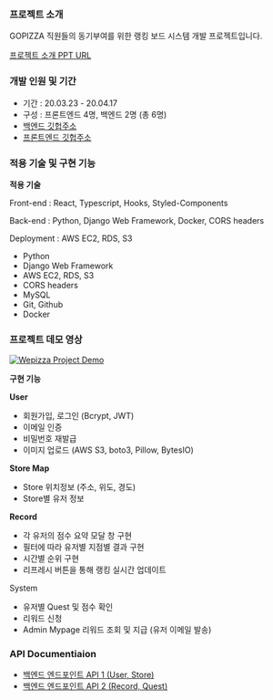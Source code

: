 ### 프로젝트 소개

GOPIZZA 직원들의 동기부여를 위한 랭킹 보드 시스템 개발 프로젝트입니다. 

[프로젝트 소개 PPT URL](https://docs.google.com/presentation/d/e/2PACX-1vR2SUN0QFHDZaLjHfjfot8na5aEdYGLGFxElQwxYAnwExe4bNSMMzSyPRnIzwhtYC-tZO_6pB8TC1Z1/pub?start=false&loop=false&delayms=3000&slide=id.p](https://docs.google.com/presentation/d/e/2PACX-1vR2SUN0QFHDZaLjHfjfot8na5aEdYGLGFxElQwxYAnwExe4bNSMMzSyPRnIzwhtYC-tZO_6pB8TC1Z1/pub?start=false&loop=false&delayms=3000&slide=id.p))

### 개발 인원 및 기간

- 기간 : 20.03.23 - 20.04.17
- 구성 : 프론트엔드 4명, 백엔드 2명 (총 6명)
- [백엔드 깃헙주소](https://github.com/hong-dev/wepizza-backend)
- [프론트엔드 깃헙주소](https://github.com/akiakma/gopizza)

### 적용 기술 및 구현 기능

**적용 기술** 

Front-end : React, Typescript, Hooks, Styled-Components

Back-end : Python, Django Web Framework, Docker, CORS headers

Deployment : AWS EC2, RDS, S3

- Python
- Django Web Framework
- AWS EC2, RDS, S3
- CORS headers
- MySQL
- Git, Github
- Docker

### 프로젝트 데모 영상
[![Wepizza Project Demo](https://user-images.githubusercontent.com/53142539/79748620-b3769b00-8348-11ea-9266-4b56ddaa95e0.png
)](https://youtu.be/RD1Ucct_ahg)

**구현 기능**

**User**

- 회원가입, 로그인 (Bcrypt, JWT)
- 이메일 인증
- 비밀번호 재발급
- 이미지 업로드 (AWS S3, boto3, Pillow, BytesIO)

**Store Map**

- Store 위치정보 (주소, 위도, 경도)
- Store별 유저 정보

**Record**

- 각 유저의 점수 요약 모달 창 구현
- 필터에 따라 유저별 지점별 결과 구현
- 시간별 순위 구현
- 리프레시 버튼을 통해 랭킹 실시간 업데이트

System

- 유저별 Quest 및 점수 확인
- 리워드 신청
- Admin Mypage 리워드 조회 및 지급 (유저 이메일 발송)

### API Documentiaion

- [백엔드 엔드포인트 API 1 (User, Store)](https://documenter.getpostman.com/view/10398655/SzezbB9y?version=latest)
- [백엔드 엔드포인트 API 2 (Record, Quest)](https://documenter.getpostman.com/view/10398655/Szf6Wnsu?version=latest)

